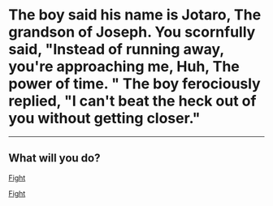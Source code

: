 # The boy said his name is Jotaro, The grandson of Joseph. You scornfully said, "Instead of running away, you're approaching me, Huh, The power of time. " The boy ferociously replied, "I can't beat the heck out of you without getting closer." 
---

## What will you do?
[Fight](TBC.md)

[Fight](TBC.md)
